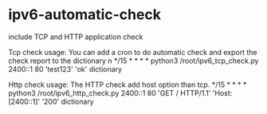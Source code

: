 # ipv6-automatic-check
include TCP and HTTP application check

Tcp check usage:
You can add a cron to do automatic check and export the check report to the dictionary n
*/15 * * * * python3 /root/ipv6_tcp_check.py 2400::1 80 'test123' 'ok' dictionary

Http check usage:
The HTTP check add host option than tcp.
*/15 * * * * python3 /root/ipv6_http_check.py 2400::1 80 'GET / HTTP/1.1' 'Host:[2400::1]' '200' dictionary
